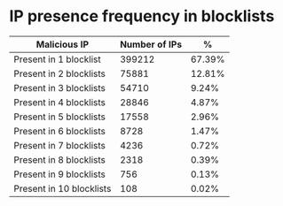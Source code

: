 # IP presence frequency in blocklists
| Malicious IP | Number of IPs | % |
|----|----|----|
| Present in 1 blocklist | 399212 | 67.39% |
| Present in 2 blocklists | 75881 | 12.81% |
| Present in 3 blocklists | 54710 | 9.24% |
| Present in 4 blocklists | 28846 | 4.87% |
| Present in 5 blocklists | 17558 | 2.96% |
| Present in 6 blocklists | 8728 | 1.47% |
| Present in 7 blocklists | 4236 | 0.72% |
| Present in 8 blocklists | 2318 | 0.39% |
| Present in 9 blocklists | 756 | 0.13% |
| Present in 10 blocklists | 108 | 0.02% |
